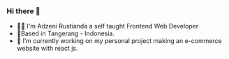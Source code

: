 ### Hi there 👋

- 👨‍💻 I'm Adzeni Rustianda a self taught Frontend Web Developer
- 📍Based in Tangerang - Indonesia.
- 🔭 I’m currently working on my personal project making an e-commerce website with react js.

<!--
**rustiandacodes/rustiandacodes** is a ✨ _special_ ✨ repository because its `README.md` (this file) appears on your GitHub profile.

Here are some ideas to get you started:

- 🔭 I’m currently working on ...
- 🌱 I’m currently learning ...
- 👯 I’m looking to collaborate on ...
- 🤔 I’m looking for help with ...
- 💬 Ask me about ...
- 📫 How to reach me: ...
- 😄 Pronouns: ...
- ⚡ Fun fact: ...
-->
